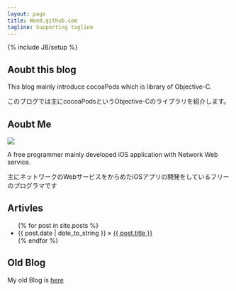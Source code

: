 ```yaml
---
layout: page
title: Weed.github.com
tagline: Supporting tagline
---
```

{% include JB/setup %}

## Aoubt this blog

This blog mainly introduce cocoaPods which is library of Objective-C.

このブログでは主にcocoaPodsというObjective-Cのライブラリを紹介します。

## Aoubt Me

![](http://farm9.staticflickr.com/8308/7976472200_4ca9b5414f_s.jpg)

A free programmer mainly developed iOS application with Network Web service.

主にネットワークのWebサービスをからめたiOSアプリの開発をしているフリーのプログラマです

## Artivles

<ul class="posts">
  {% for post in site.posts %}
    <li><span>{{ post.date | date_to_string }}</span> &raquo; <a href="{{ BASE_PATH }}{{ post.url }}">{{ post.title }}</a></li>
  {% endfor %}
</ul>

## Old Blog

My old Blog is [here](http://weed.cocolog-nifty.com/wzero3es)